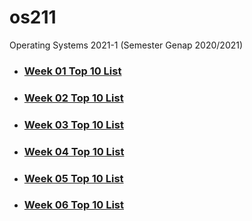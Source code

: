 # os211
Operating Systems 2021-1 (Semester Genap 2020/2021)

* ### [Week 01 Top 10 List](https://frhnzh.github.io/os211/W01/)<br>
* ### [Week 02 Top 10 List](https://frhnzh.github.io/os211/W02/)<br>
* ### [Week 03 Top 10 List](https://frhnzh.github.io/os211/W03/)<br>
* ### [Week 04 Top 10 List](https://frhnzh.github.io/os211/W04/)<br>
* ### [Week 05 Top 10 List](https://frhnzh.github.io/os211/W05/)<br>
* ### [Week 06 Top 10 List](https://frhnzh.github.io/os211/W06/)<br>
